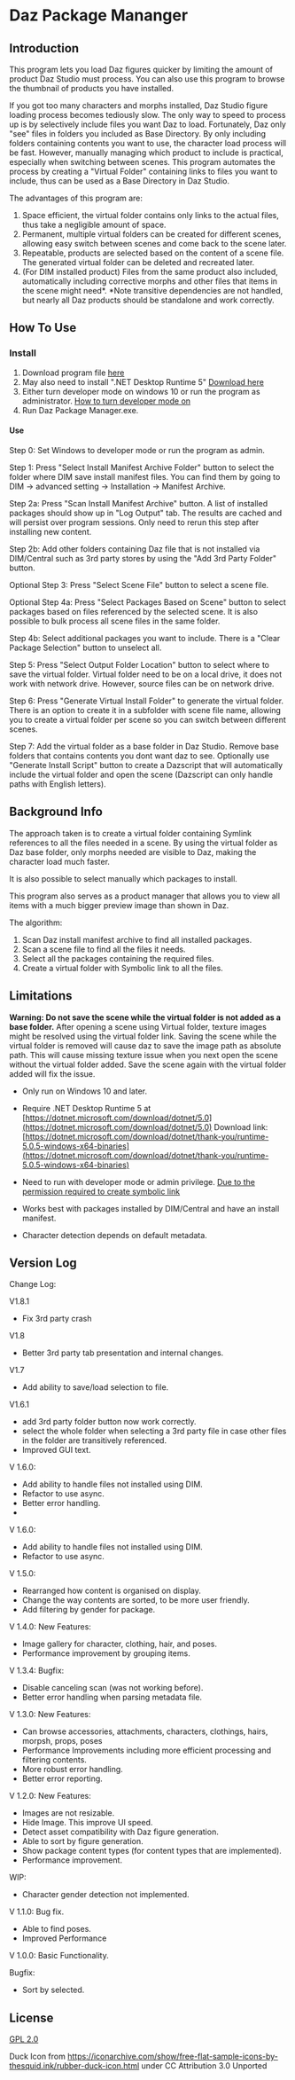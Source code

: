 # Daz Package Mananger

## Introduction
This program lets you load Daz figures quicker by limiting the amount of product Daz Studio must process. You can also use this program to browse the thumbnail of products you have installed.

If you got too many characters and morphs installed, Daz Studio figure loading process becomes tediously slow. The only way to speed to process up is by selectively include files you want Daz to load. Fortunately, Daz only "see" files in folders you included as Base Directory. By only including folders containing contents you want to use, the character load process will be fast. However, manually managing which product to include is practical, especially when switching between scenes. This program automates the process by creating a "Virtual Folder" containing links to files you want to include, thus can be used as a Base Directory in Daz Studio. 

The advantages of this program are:
1. Space efficient, the virtual folder contains only links to the actual files, thus take a negligible amount of space.
2. Permanent, multiple virtual folders can be created for different scenes, allowing easy switch between scenes and come back to the scene later.
3. Repeatable, products are selected based on the content of a scene file. The generated virtual folder can be deleted and recreated later.
4. (For DIM installed product) Files from the same product also included, automatically including corrective morphs and other files that items in the scene might need*.
*Note transitive dependencies are not handled, but nearly all Daz products should be standalone and work correctly.


## How To Use
### Install
1. Download program file [here](https://github.com/TheNoobDucky/Daz-Package-Manager/releases/tag/V1.6.0)
2. May also need to install ".NET Desktop Runtime 5" [Download here](https://dotnet.microsoft.com/download/dotnet/thank-you/runtime-5.0.5-windows-x64-binaries)
3. Either turn developer mode on windows 10 or run the program as administrator. [How to turn developer mode on](https://docs.microsoft.com/en-us/windows/apps/get-started/enable-your-device-for-development)
4. Run Daz Package Manager.exe.

#### Use
Step 0: Set Windows to developer mode or run the program as admin.

Step 1: Press "Select Install Manifest Archive Folder" button to select the folder where DIM save install manifest files. 
You can find them by going to DIM -> advanced setting -> Installation -> Manifest Archive. 

Step 2a: Press "Scan Install Manifest Archive" button. 
A list of installed packages should show up in "Log Output" tab. 
The results are cached and will persist over program sessions.
Only need to rerun this step after installing new content.

Step 2b: Add other folders containing Daz file that is not installed via DIM/Central such as 3rd party stores by using the "Add 3rd Party Folder" button. 

Optional Step 3: Press "Select Scene File" button to select a scene file.

Optional Step 4a: Press "Select Packages Based on Scene" button to select packages based on files referenced by the selected scene. It is also possible to bulk process all scene files in the same folder.

Step 4b: Select additional packages you want to include.
There is a "Clear Package Selection" button to unselect all. 

Step 5: Press "Select Output Folder Location" button to select where to save the virtual folder. 
Virtual folder need to be on a local drive, 
it does not work with network drive.
However, source files can be on network drive.

Step 6: Press "Generate Virtual Install Folder" to generate the virtual folder.
There is an option to create it in a subfolder with scene file name, allowing you to create a virtual folder per scene so you can switch between different scenes.

Step 7: Add the virtual folder as a base folder in Daz Studio. 
Remove base folders that contains contents you dont want daz to see.
Optionally use "Generate Install Script" button to create a Dazscript that will automatically include the virtual folder and open the scene (Dazscript can only handle paths with English letters).


## Background Info
The approach taken is to create a virtual folder containing Symlink references to all the files needed in a scene.
By using the virtual folder as Daz base folder,
only morphs needed are visible to Daz, 
making the character load much faster.

It is also possible to select manually which packages to install.

This program also serves as a product manager that allows you to view all items with a much bigger preview image than shown in Daz.


The algorithm:

1. Scan Daz install manifest archive to find all installed packages.
2. Scan a scene file to find all the files it needs. 
3. Select all the packages containing the required files.
4. Create a virtual folder with Symbolic link to all the files. 


## Limitations
**Warning: Do not save the scene while the virtual folder is not added as a base folder.**
After opening a scene using Virtual folder, texture images might be resolved using the virtual folder link. Saving the scene while the virtual folder is removed will cause daz to save the image path as absolute path. This will cause missing texture issue when you next open the scene without the virtual folder added. Save the scene again with the virtual folder added will fix the issue.

* Only run on Windows 10 and later.

* Require .NET Desktop Runtime 5 at [https://dotnet.microsoft.com/download/dotnet/5.0](https://dotnet.microsoft.com/download/dotnet/5.0)
Download link:[https://dotnet.microsoft.com/download/dotnet/thank-you/runtime-5.0.5-windows-x64-binaries](https://dotnet.microsoft.com/download/dotnet/thank-you/runtime-5.0.5-windows-x64-binaries)

* Need to run with developer mode or admin privilege. 
[Due to the permission required to create symbolic link](https://docs.microsoft.com/en-us/windows/win32/api/winbase/nf-winbase-createsymboliclinka)

* Works best with packages installed by DIM/Central and have an install manifest.

* Character detection depends on default metadata.


## Version Log
Change Log:

V1.8.1
* Fix 3rd party crash

V1.8
* Better 3rd party tab presentation and internal changes.

V1.7
* Add ability to save/load selection to file.

V1.6.1 
* add 3rd party folder button now work correctly.
* select the whole folder when selecting a 3rd party file in case other files in the folder are transitively referenced.
* Improved GUI text.

V 1.6.0:
* Add ability to handle files not installed using DIM.
* Refactor to use async.
* Better error handling.
*
V 1.6.0:
* Add ability to handle files not installed using DIM.
* Refactor to use async.

V 1.5.0:
* Rearranged how content is organised on display.
* Change the way contents are sorted, to be more user friendly.
* Add filtering by gender for package.

V 1.4.0:
New Features:

* Image gallery for character, clothing, hair, and poses.
* Performance improvement by grouping items.

V 1.3.4:
Bugfix: 
* Disable canceling scan (was not working before).
* Better error handling when parsing metadata file.

V 1.3.0:
New Features:
* Can browse accessories, attachments, characters, clothings, hairs, morpsh, props, poses
* Performance Improvements including more efficient processing and filtering contents.
* More robust error handling.
*  Better error reporting.

V 1.2.0:
New Features:
* Images are not resizable.
* Hide Image. This improve UI speed.
* Detect asset compatibility with Daz figure generation.
* Able to sort by figure generation.
* Show package content types (for content types that are implemented).
* Performance improvement.

WIP:
* Character gender detection not implemented.

V 1.1.0:
Bug fix.
* Able to find poses.
* Improved Performance

V 1.0.0:
Basic Functionality.

Bugfix:
* Sort by selected.

## License
[GPL 2.0](https://www.gnu.org/licenses/old-licenses/gpl-2.0.html)

Duck Icon from https://iconarchive.com/show/free-flat-sample-icons-by-thesquid.ink/rubber-duck-icon.html under CC Attribution 3.0 Unported
